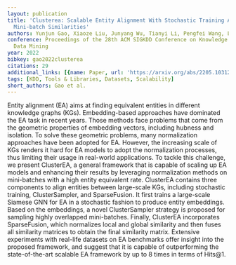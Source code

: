 ```yaml
---
layout: publication
title: 'Clusterea: Scalable Entity Alignment With Stochastic Training And Normalized
  Mini-batch Similarities'
authors: Yunjun Gao, Xiaoze Liu, Junyang Wu, Tianyi Li, Pengfei Wang, Lu Chen
conference: Proceedings of the 28th ACM SIGKDD Conference on Knowledge Discovery and
  Data Mining
year: 2022
bibkey: gao2022clusterea
citations: 29
additional_links: [{name: Paper, url: 'https://arxiv.org/abs/2205.10312'}]
tags: [KDD, Tools & Libraries, Datasets, Scalability]
short_authors: Gao et al.
---
```

Entity alignment (EA) aims at finding equivalent entities in different
knowledge graphs (KGs). Embedding-based approaches have dominated the EA task
in recent years. Those methods face problems that come from the geometric
properties of embedding vectors, including hubness and isolation. To solve
these geometric problems, many normalization approaches have been adopted for
EA. However, the increasing scale of KGs renders it hard for EA models to adopt
the normalization processes, thus limiting their usage in real-world
applications. To tackle this challenge, we present ClusterEA, a general
framework that is capable of scaling up EA models and enhancing their results
by leveraging normalization methods on mini-batches with a high entity
equivalent rate. ClusterEA contains three components to align entities between
large-scale KGs, including stochastic training, ClusterSampler, and
SparseFusion. It first trains a large-scale Siamese GNN for EA in a stochastic
fashion to produce entity embeddings. Based on the embeddings, a novel
ClusterSampler strategy is proposed for sampling highly overlapped
mini-batches. Finally, ClusterEA incorporates SparseFusion, which normalizes
local and global similarity and then fuses all similarity matrices to obtain
the final similarity matrix. Extensive experiments with real-life datasets on
EA benchmarks offer insight into the proposed framework, and suggest that it is
capable of outperforming the state-of-the-art scalable EA framework by up to 8
times in terms of Hits@1.